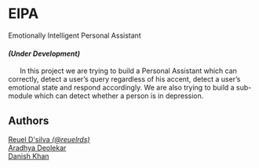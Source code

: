 # EIPA
Emotionally Intelligent Personal Assistant

#### *(Under Development)*

&nbsp;&nbsp;&nbsp;&nbsp;&nbsp;&nbsp;In this project we are trying to build a Personal Assistant which can correctly, detect a user’s query regardless of his accent, detect a user’s emotional state and respond accordingly. We are also trying to build a sub-module which can detect whether a person is in depression.

## Authors 
[Reuel D'silva *(@reuelrds)*](https://github.com/reuelrds)  
[Aradhya Deolekar](@aradhya)  
[Danish Khan]()
